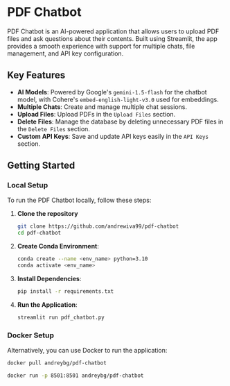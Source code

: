 # PDF Chatbot
PDF Chatbot is an AI-powered application that allows users to upload PDF files and ask questions about their contents. 
Built using Streamlit, the app provides a smooth experience with support for multiple chats, file management, and API key configuration.

## Key Features
- **AI Models**: Powered by Google's `gemini-1.5-flash` for the chatbot model,
with Cohere's `embed-english-light-v3.0` used for embeddings.
- **Multiple Chats**: Create and manage multiple chat sessions.
- **Upload Files**: Upload PDFs in the `Upload Files` section.
- **Delete Files**: Manage the database by deleting unnecessary PDF files in the `Delete Files` section.
- **Custom API Keys**: Save and update API keys easily in the `API Keys` section.

## Getting Started

### Local Setup

To run the PDF Chatbot locally, follow these steps:
1. **Clone the repository**
   ```bash
   git clone https://github.com/andrewiva99/pdf-chatbot
   cd pdf-chatbot
   ```

3. **Create Conda Environment**:
    ```bash
    conda create --name <env_name> python=3.10
    conda activate <env_name>
    ```

4. **Install Dependencies**:
    ```bash
    pip install -r requirements.txt
    ```

5. **Run the Application**:
    ```bash
    streamlit run pdf_chatbot.py
    ```

### Docker Setup

Alternatively, you can use Docker to run the application:

```bash
docker pull andreybg/pdf-chatbot
```

```bash
docker run -p 8501:8501 andreybg/pdf-chatbot
```
